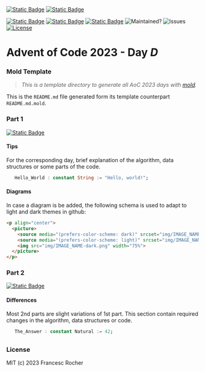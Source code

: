 [![Static Badge](https://img.shields.io/badge/Advent_of_Ada-Coding_for_a_cause-darkviolet?style=for-the-badge)](https://blog.adacore.com/announcing-advent-of-ada-2023-coding-for-a-cause)
[![Static Badge](https://img.shields.io/badge/Posted_To-Forum_Ada_Lang-darkcyan?style=for-the-badge)](https://forum.ada-lang.io/t/charity-advent-of-ada-spark-2023-submissions)

[![Static Badge](https://img.shields.io/badge/AoC-2023-blue)](https://adventofcode.com/2023)
[![Static Badge](https://img.shields.io/badge/Ada-2022-blue)](https://ada-lang.io/docs/arm)
[![Static Badge](https://img.shields.io/badge/Build_with-Alire-blue)](https://alire.ada.dev/)
![Maintained?](https://img.shields.io/badge/Maintained%3F-yes-33aa33)
![Issues](https://img.shields.io/github/issues/rocher/advent-of-code.svg?label=Issues&color=grey)
[![License](https://img.shields.io/github/license/rocher/advent-of-code.svg?label=License&color=blue)](https://github.com/rocher/advent-of-code/blob/main/LICENSE)

##
# Advent of Code 2023 - Day *D*

### Mold Template

> *This is a template directory to generate all AoC 2023 days with [mold](https://rocher.github.io/mold).*

This is the `README.md` file generated form its template counterpart
`README.md.mold`.

### Part 1
[![Static Badge](https://img.shields.io/badge/read-part__1.adb-blue)](src/part_1.adb.mold)

#### Tips

For the corresponding day, brief explanation of the algorithm, data structures
or some parts of the code.

```ada
   Hello_World : constant String := "Hello, world!";
```

#### Diagrams

In case a diagram is be added, the following schema is used to adapt to light
and dark themes in github:

```html
<p align="center">
  <picture>
    <source media="(prefers-color-scheme: dark)" srcset="img/IMAGE_NAME-dark.png">
    <source media="(prefers-color-scheme: light)" srcset="img/IMAGE_NAME-light.png">
    <img src="img/IMAGE_NAME-dark.png" width="75%">
  </picture>
</p>
```


### Part 2
[![Static Badge](https://img.shields.io/badge/read-part__2.adb-blue)](src/part_2.adb.mold)

#### Differences

Most 2nd parts are slight variations of 1st part. This section contain
required changes in the algorithm, data structures or code.

```ada
   The_Answer : constant Natural := 42;
```

##
### License
MIT (c) 2023 Francesc Rocher
